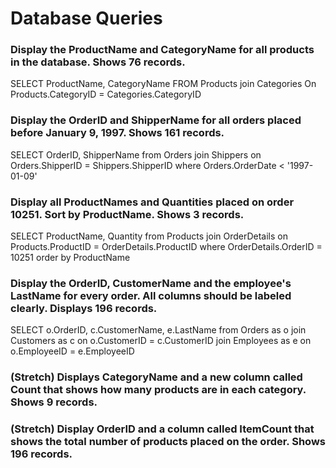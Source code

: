 # Database Queries

### Display the ProductName and CategoryName for all products in the database. Shows 76 records.

SELECT ProductName, CategoryName
FROM Products
join Categories
On Products.CategoryID = Categories.CategoryID

### Display the OrderID and ShipperName for all orders placed before January 9, 1997. Shows 161 records.

SELECT OrderID, ShipperName
from Orders
join Shippers
on Orders.ShipperID = Shippers.ShipperID
where Orders.OrderDate < '1997-01-09'

### Display all ProductNames and Quantities placed on order 10251. Sort by ProductName. Shows 3 records.

SELECT ProductName, Quantity
from Products
join OrderDetails
on Products.ProductID = OrderDetails.ProductID
where OrderDetails.OrderID = 10251
order by ProductName

### Display the OrderID, CustomerName and the employee's LastName for every order. All columns should be labeled clearly. Displays 196 records.

SELECT o.OrderID, c.CustomerName, e.LastName
from Orders as o
join Customers as c on o.CustomerID = c.CustomerID
join Employees as e on o.EmployeeID = e.EmployeeID

### (Stretch) Displays CategoryName and a new column called Count that shows how many products are in each category. Shows 9 records.

### (Stretch) Display OrderID and a column called ItemCount that shows the total number of products placed on the order. Shows 196 records.
